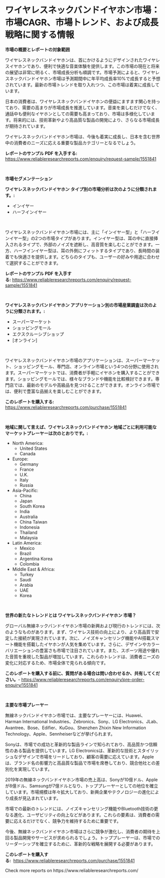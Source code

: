 <p><h1>ワイヤレスネックバンドイヤホン市場：市場CAGR、市場トレンド、および成長戦略に関する情報</h1></p><p><strong>市場の概要とレポートの対象範囲</strong></p>
<p><p>ワイヤレスネックバンドイヤホンは、首にかけるようにデザインされたワイヤレスイヤホンであり、便利で快適な音楽体験を提供します。この市場の現在と将来の展望は非常に明るく、市場成長分析も順調です。市場予測によると、ワイヤレスネックバンドイヤホン市場は予測期間中に年平均成長率10%で成長すると予想されています。最新の市場トレンドを取り入れつつ、この市場は着実に成長しています。</p><p>日本の消費者は、ワイヤレスネックバンドイヤホンの便益にますます関心を持っており、需要の高まりが市場成長を推進しています。音楽を楽しむだけでなく、通話中も便利なイヤホンとしての需要も高まっており、市場は多様化しています。将来的には、技術革新やより高品質な製品の開発により、さらなる市場成長が期待されています。</p><p>ワイヤレスネックバンドイヤホン市場は、今後も着実に成長し、日本を含む世界中の消費者のニーズに応える重要な製品カテゴリーとなるでしょう。</p></p>
<p><strong>レポートのサンプル PDF を入手する:</strong> <a href="https://www.reliableresearchreports.com/enquiry/request-sample/1551841">https://www.reliableresearchreports.com/enquiry/request-sample/1551841</a></p>
<p>&nbsp;</p>
<p><strong>市場セグメンテーション</strong></p>
<p><strong>ワイヤレスネックバンドイヤホン タイプ別の市場分析は次のように分類されます。:</strong></p>
<p><ul><li>インイヤー</li><li>ハーフインイヤー</li></ul></p>
<p>&nbsp;</p>
<p><p>ワイヤレスネックバンドイヤホン市場には、主に「インイヤー型」と「ハーフインイヤー型」の2つの市場タイプがあります。インイヤー型は、耳の中に直接挿入されるタイプで、外部のノイズを遮断し、高音質を楽しむことができます。一方、ハーフインイヤー型は、耳の外側にフィットするタイプであり、長時間の装着でも快適さを提供します。どちらのタイプも、ユーザーの好みや用途に合わせて選択することができます。</p></p>
<p><strong>レポートのサンプル PDF を入手する:</strong>&nbsp;<a href="https://www.reliableresearchreports.com/enquiry/request-sample/1551841">https://www.reliableresearchreports.com/enquiry/request-sample/1551841</a></p>
<p>&nbsp;</p>
<p><strong> ワイヤレスネックバンドイヤホン アプリケーション別の市場産業調査は次のように分類されます。:</strong></p>
<p><ul><li>スーパーマーケット</li><li>ショッピングモール</li><li>エクスクルーシブショップ</li><li>[オンライン]</li></ul></p>
<p>&nbsp;</p>
<p><p>ワイヤレスネックバンドイヤホン市場のアプリケーションは、スーパーマーケット、ショッピングモール、専門店、オンライン市場という4つの分野に使用されます。スーパーマーケットでは、消費者が手軽にイヤホンを購入することができます。ショッピングモールでは、様々なブランドや機能を比較検討できます。専門店では、最新のモデルや高級品を見つけることができます。オンライン市場では、便利で豊富な品揃えを楽しむことができます。</p></p>
<p><strong>このレポートを購入する:</strong>&nbsp; <a href="https://www.reliableresearchreports.com/purchase/1551841">https://www.reliableresearchreports.com/purchase/1551841</a></p>
<p>&nbsp;</p>
<p><strong>地域に関して言えば、ワイヤレスネックバンドイヤホン 地域ごとに利用可能なマーケットプレーヤーは次のとおりです。:</strong></p>
<p><ul>
    <li>
        North America:
        <ul>
            <li>United States</li>
            <li>Canada</li>
        </ul>
    </li>
    <li>
        Europe:
        <ul>
            <li>Germany</li>
            <li>France</li>
            <li>U.K.</li>
            <li>Italy</li>
            <li>Russia</li>
        </ul>
    </li>
    <li>
        Asia-Pacific:
        <ul>
            <li>China</li>
            <li>Japan</li>
            <li>South Korea</li>
            <li>India</li>
            <li>Australia</li>
            <li>China Taiwan</li>
            <li>Indonesia</li>
            <li>Thailand</li>
            <li>Malaysia</li>
        </ul>
    </li>
    <li>
        Latin America:
        <ul>
            <li>Mexico</li>
            <li>Brazil</li>
            <li>Argentina Korea</li>
            <li>Colombia</li>
        </ul>
    </li>
    <li>
        Middle East & Africa:
        <ul>
            <li>Turkey</li>
            <li>Saudi</li>
            <li>Arabia</li>
            <li>UAE</li>
            <li>Korea</li>
        </ul>
    </li>
    </ul></p>
<p>&nbsp;</p>
<p><strong>世界の新たなトレンドとは ワイヤレスネックバンドイヤホン 市場？</strong></p>
<p><p>グローバル無線ネックバンドイヤホン市場の新興および現行のトレンドには、次のようなものがあります。まず、ワイヤレス技術の向上により、より高品質で安定した接続が実現されています。次に、ノイズキャンセリング機能やAI搭載スマート機能を搭載したイヤホンが人気を集めています。さらに、デザインやカラーバリエーションの豊富さも市場で注目されています。また、スポーツ用途や優れた音質を重視した製品が増加しています。これらのトレンドは、消費者ニーズの変化に対応するため、市場全体で見られる傾向です。</p></p>
<p><strong>このレポートを購入する前に、質問がある場合は問い合わせるか、共有してください。</strong>- <a href="https://www.reliableresearchreports.com/enquiry/pre-order-enquiry/1551841">https://www.reliableresearchreports.com/enquiry/pre-order-enquiry/1551841</a></p>
<p>&nbsp;</p>
<p><strong>主要な市場プレーヤー</strong></p>
<p><p>無線ネックバンドイヤホン市場では、主要なプレーヤーには、Huawei、Harman International Industries、Zebronics、Sony、LG Electronics、JLab、Avantree、Bose、Edifier、KuGou、Shenzhen Zhixin New Information Technology、Apple、Sennheiserなどが挙げられます。</p><p>Sonyは、市場での成功と革新的な製品ラインで知られており、高品質かつ信頼性のある製品を提供しています。LG Electronicsは、革新的な技術とスタイリッシュなデザインで市場をリードしており、顧客の需要に応えています。Appleは、ブランド名の影響力と高品質な製品で市場を席巻しており、競合他社との差別化を実現しています。</p><p>2019年の無線ネックバンドイヤホン市場の売上高は、Sonyが10億ドル、Appleが8億ドル、Samsungが7億ドルとなり、トッププレーヤーとしての地位を確立しています。市場規模は年々拡大しており、新興企業やテクノロジーの進化により成長が見込まれています。</p><p>市場での最新のトレンドには、ノイズキャンセリング機能やBluetooth技術の更なる進化、ユーザビリティの向上などがあります。これらの要素は、消費者の需要に応えるだけでなく、競争力を維持するために重要です。</p><p>今後、無線ネックバンドイヤホン市場はさらに競争が激化し、消費者の期待を上回る製品開発やサービスが求められるでしょう。トッププレーヤーは、市場でのリーダーシップを確立するために、革新的な戦略を展開する必要があります。</p></p>
<p><strong>このレポートを購入する:</strong>&nbsp;&nbsp;<a href="https://www.reliableresearchreports.com/purchase/1551841">https://www.reliableresearchreports.com/purchase/1551841</a></p>
<p>Check more reports on https://www.reliableresearchreports.com/</p>